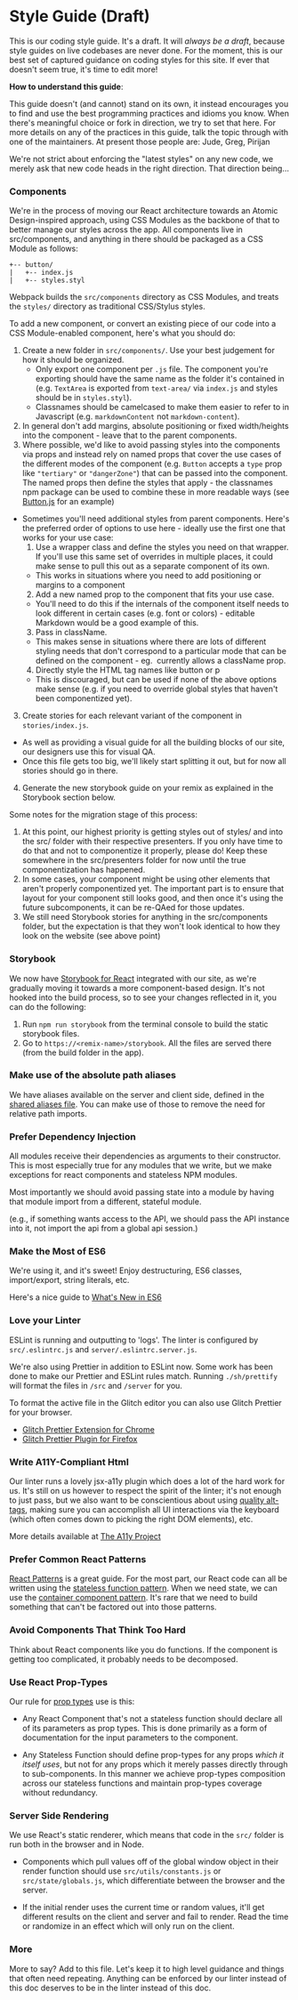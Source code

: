 # Style Guide (Draft)

This is our coding style guide.  It's a draft.  It will _always be a draft_, because style guides on live codebases are never done.  For the moment, this is our best set of captured guidance on coding styles for this site. If ever that doesn't seem true, it's time to edit more!

**How to understand this guide**:

This guide doesn't (and cannot) stand on its own, it instead encourages you to find and use the best programming practices and idioms you know.  When there's meaningful choice or fork in direction, we try to set that here.  For more details on any of the practices in this guide, talk the topic through with one of the maintainers.  At present those people are: Jude, Greg, Pirijan

We're not strict about enforcing the "latest styles" on any new code, we merely ask that new code heads in the right direction.  That direction being...


### Components

We're in the process of moving our React architecture towards an Atomic Design-inspired approach, using CSS Modules as the backbone of that to better manage our styles across the app. All components live in src/components, and anything in there should be packaged as a CSS Module as follows:
```
+-- button/
|   +-- index.js
|   +-- styles.styl
```

Webpack builds the `src/components` directory as CSS Modules, and treats the `styles/` directory as traditional CSS/Stylus styles.

To add a new component, or convert an existing piece of our code into a CSS Module-enabled component, here's what you should do:
1. Create a new folder in `src/components/`. Use your best judgement for how it should be organized.
    * Only export one component per `.js` file. The component you're exporting should have the same name as the folder it's contained in (e.g. `TextArea` is exported from `text-area/` via `index.js` and styles should be in `styles.styl`). 
    * Classnames should be camelcased to make them easier to refer to in Javascript (e.g. `markdownContent` not `markdown-content`).
1. In general don't add margins, absolute positioning or fixed width/heights into the component - leave that to the parent components.
2. Where possible, we'd like to avoid passing styles into the components via props and instead rely on named props that cover the use cases of the different modes of the component (e.g. `Button` accepts a `type` prop like `"tertiary"` or `"dangerZone"`) that can be passed into the component. The named props then define the styles that apply - the classnames npm package can be used to combine these in more readable ways (see [Button.js](https://glitch.com/edit/#!/community?path=src/components/buttons/button.js:15:0) for an example)
  * Sometimes you'll need additional styles from parent components. Here's the preferred order of options to use here - ideally use the first one that works for your use case:
    1. Use a wrapper class and define the styles you need on that wrapper. If you'll use this same set of overrides in multiple places, it could make sense to pull this out as a separate component of its own.
      * This works in situations where you need to add positioning or margins to a component
    2. Add a new named prop to the component that fits your use case.
      * You'll need to do this if the internals of the component itself needs to look different in certain cases (e.g. font or colors) - editable Markdown would be a good example of this.
    3. Pass in className.
      * This makes sense in situations where there are lots of different styling needs that don't correspond to a particular mode that can be defined on the component - eg. <Image> currently allows a className prop.
    4. Directly style the HTML tag names like button or p
      * This is discouraged, but can be used if none of the above options make sense (e.g. if you need to override global styles that haven't been componentized yet).
3. Create stories for each relevant variant of the component in `stories/index.js`.
  * As well as providing a visual guide for all the building blocks of our site, our designers use this for visual QA.
  * Once this file gets too big, we'll likely start splitting it out, but for now all stories should go in there. 
4. Generate the new storybook guide on your remix as explained in the Storybook section below.

Some notes for the migration stage of this process:
1. At this point, our highest priority is getting styles out of styles/ and into the src/ folder with their respective presenters. If you only have time to do that and not to componentize it properly, please do! Keep these somewhere in the src/presenters folder for now until the true componentization has happened.
2. In some cases, your component might be using other elements that aren't properly componentized yet. The important part is to ensure that layout for your component still looks good, and then once it's using the future subcomponents, it can be re-QAed for those updates.
3. We still need Storybook stories for anything in the src/components folder, but the expectation is that they won't look identical to how they look on the website (see above point)

### Storybook

We now have [Storybook for React](https://www.npmjs.com/package/@storybook/react) integrated with our site, as we're gradually moving it towards a more component-based design. It's not hooked into the build process, so to see your changes reflected in it, you can do the following:
1. Run `npm run storybook` from the terminal console to build the static storybook files.
2. Go to `https://<remix-name>/storybook`. All the files are served there (from the build folder in the app).

### Make use of the absolute path aliases

We have aliases available on the server and client side, defined in the [shared aliases file](https://glitch.com/edit/#!/community?path=shared/aliases.js:8:28). You can make use of those to remove the need for relative path imports. 

### Prefer Dependency Injection

All modules receive their dependencies as arguments to their constructor.  This is most especially true for any modules that we write, but we make exceptions for react components and stateless NPM modules.

Most importantly we should avoid passing state into a module by having that module import from a different, stateful module.

(e.g., if something wants access to the API, we should pass the API instance into it, not import the api from a global api session.)

### Make the Most of ES6

We're using it, and it's sweet!  Enjoy destructuring, ES6 classes, import/export, string literals, etc. 

Here's a nice guide to [What's New in ES6](http://es6-features.org/#Constants)

### Love your Linter

ESLint is running and outputting to 'logs'.  The linter is configured by `src/.eslintrc.js` and `server/.eslintrc.server.js`.

We're also using Prettier in addition to ESLint now. Some work has been done to make our Prettier and ESLint rules match. Running `./sh/prettify` will format the files in `/src` and `/server` for you.

To format the active file in the Glitch editor you can also use Glitch Prettier for your browser.

- [Glitch Prettier Extension for Chrome](https://glitch-prettier-extension.glitch.me/)
- [Glitch Prettier Plugin for Firefox](https://github.com/potch/glitch-prettier)

### Write A11Y-Compliant Html

Our linter runs a lovely jsx-a11y plugin which does a lot of the hard work for us.  It's still on us however to respect the spirit of the linter;  it's not enough to just pass, but we also want to be conscientious about using [quality alt-tags](https://a11yproject.com/posts/alt-text/), making sure you can accomplish all UI interactions via the keyboard (which often comes down to picking the right DOM elements), etc. 

More details available at [The A11y Project](https://a11yproject.com/)

### Prefer Common React Patterns

[React Patterns](https://reactpatterns.com/) is a great guide.  For the most part, our React code can all be written using the [stateless function pattern](https://reactpatterns.com/#stateless-function).  When we need state, we can use the [container component pattern](https://reactpatterns.com/#container-component).  It's rare that we need to build something that can't be factored out into those patterns.

### Avoid Components That Think Too Hard

Think about React components like you do functions.  If the component is getting too complicated, it probably needs to be decomposed.

### Use React Prop-Types

Our rule for [prop types](https://www.npmjs.com/package/prop-types) use is this:

 - Any React Component that's not a stateless function should declare all of its parameters as prop types. This is done primarily as a form of documentation for the input parameters to the component.
 
 - Any Stateless Function should define prop-types for any props _which it itself uses_, but not for any props which it merely passes directly through to sub-components.  In this manner we achieve prop-types composition across our stateless functions and maintain prop-types coverage without redundancy.

### Server Side Rendering

We use React's static renderer, which means that code in the `src/` folder is run both in the browser and in Node.

- Components which pull values off of the global window object in their render function should use `src/utils/constants.js` or `src/state/globals.js`, which differentiate between the browser and the server.

- If the initial render uses the current time or random values, it'll get different results on the client and server and fail to render. Read the time or randomize in an effect which will only run on the client.

### More

More to say? Add to this file.  Let's keep it to high level guidance and things that often need repeating.  Anything can be enforced by our linter instead of this doc deserves to be in the linter instead of this doc.
